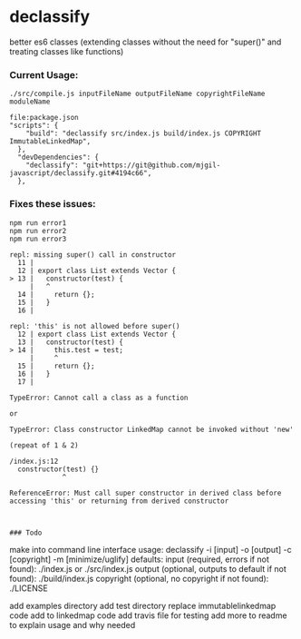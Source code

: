 # declassify
better es6 classes (extending classes without the need for "super()" and treating classes like functions)


### Current Usage:
```
./src/compile.js inputFileName outputFileName copyrightFileName moduleName
```
```
file:package.json
"scripts": {
    "build": "declassify src/index.js build/index.js COPYRIGHT ImmutableLinkedMap",
  },
  "devDependencies": {
    "declassify": "git+https://git@github.com/mjgil-javascript/declassify.git#4194c66",
  },
```

### Fixes these issues:
```
npm run error1
npm run error2
npm run error3
```

```
repl: missing super() call in constructor
  11 | 
  12 | export class List extends Vector {
> 13 |   constructor(test) {
     |   ^
  14 |     return {};
  15 |   }
  16 | 
```

```
repl: 'this' is not allowed before super()
  12 | export class List extends Vector {
  13 |   constructor(test) {
> 14 |     this.test = test;
     |     ^
  15 |     return {};
  16 |   }
  17 | 
```

```
TypeError: Cannot call a class as a function 

or

TypeError: Class constructor LinkedMap cannot be invoked without 'new'
```

```
(repeat of 1 & 2)

/index.js:12
  constructor(test) {}
             ^

ReferenceError: Must call super constructor in derived class before accessing 'this' or returning from derived constructor
```

```


### Todo

```
make into command line interface
usage:
  declassify -i [input] -o [output] -c [copyright] -m [minimize/uglify]
    defaults:
      input (required, errors if not found): ./index.js or ./src/index.js
      output (optional, outputs to default if not found): ./build/index.js
      copyright (optional, no copyright if not found): ./LICENSE

add examples directory
add test directory
replace immutablelinkedmap code
add to linkedmap code
add travis file for testing
add more to readme to explain usage and why needed
```
